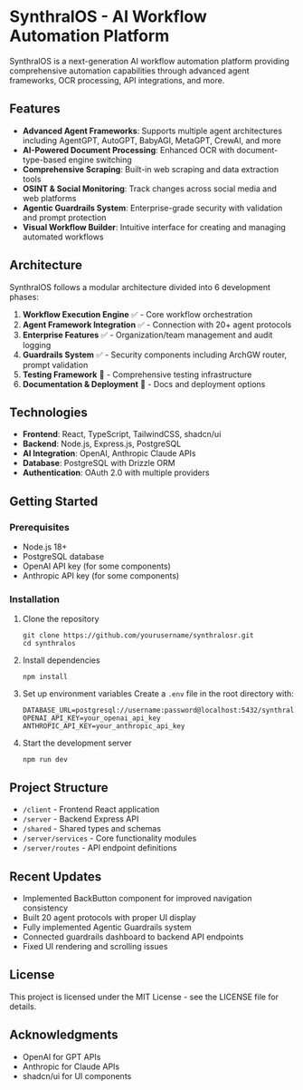 # SynthralOS - AI Workflow Automation Platform

SynthralOS is a next-generation AI workflow automation platform providing comprehensive automation capabilities through advanced agent frameworks, OCR processing, API integrations, and more.

## Features

- **Advanced Agent Frameworks**: Supports multiple agent architectures including AgentGPT, AutoGPT, BabyAGI, MetaGPT, CrewAI, and more
- **AI-Powered Document Processing**: Enhanced OCR with document-type-based engine switching
- **Comprehensive Scraping**: Built-in web scraping and data extraction tools
- **OSINT & Social Monitoring**: Track changes across social media and web platforms
- **Agentic Guardrails System**: Enterprise-grade security with validation and prompt protection
- **Visual Workflow Builder**: Intuitive interface for creating and managing automated workflows

## Architecture

SynthralOS follows a modular architecture divided into 6 development phases:

1. **Workflow Execution Engine** ✅ - Core workflow orchestration
2. **Agent Framework Integration** ✅ - Connection with 20+ agent protocols
3. **Enterprise Features** ✅ - Organization/team management and audit logging
4. **Guardrails System** ✅ - Security components including ArchGW router, prompt validation
5. **Testing Framework** 🔄 - Comprehensive testing infrastructure
6. **Documentation & Deployment** 🔄 - Docs and deployment options

## Technologies

- **Frontend**: React, TypeScript, TailwindCSS, shadcn/ui
- **Backend**: Node.js, Express.js, PostgreSQL
- **AI Integration**: OpenAI, Anthropic Claude APIs
- **Database**: PostgreSQL with Drizzle ORM
- **Authentication**: OAuth 2.0 with multiple providers

## Getting Started

### Prerequisites

- Node.js 18+
- PostgreSQL database
- OpenAI API key (for some components)
- Anthropic API key (for some components)

### Installation

1. Clone the repository
   ```
   git clone https://github.com/yourusername/synthralosr.git
   cd synthralos
   ```

2. Install dependencies
   ```
   npm install
   ```

3. Set up environment variables
   Create a `.env` file in the root directory with:
   ```
   DATABASE_URL=postgresql://username:password@localhost:5432/synthralos
   OPENAI_API_KEY=your_openai_api_key
   ANTHROPIC_API_KEY=your_anthropic_api_key
   ```

4. Start the development server
   ```
   npm run dev
   ```

## Project Structure

- `/client` - Frontend React application
- `/server` - Backend Express API
- `/shared` - Shared types and schemas
- `/server/services` - Core functionality modules
- `/server/routes` - API endpoint definitions

## Recent Updates

- Implemented BackButton component for improved navigation consistency
- Built 20 agent protocols with proper UI display
- Fully implemented Agentic Guardrails system
- Connected guardrails dashboard to backend API endpoints
- Fixed UI rendering and scrolling issues

## License

This project is licensed under the MIT License - see the LICENSE file for details.

## Acknowledgments

- OpenAI for GPT APIs
- Anthropic for Claude APIs
- shadcn/ui for UI components